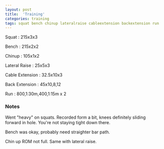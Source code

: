 ```yaml
---
layout: post
title:  'Training'
categories: training
tags: squat bench chinup lateralraise cableextension backextension run
---
```


Squat       :   215x3x3

Bench       :   215x2x2

Chinup      :   105x1x2

Lateral Raise   :   25x5x3

Cable Extension :   32.5x10x3

Back Extension  :   45x10,8,12

Run         :   800,1:30m,400,1:15m x 2

### Notes

Went "heavy" on squats. Recorded form a bit, knees definitely sliding forward in hole.
You're not staying tight down there.

Bench was okay, probably need straighter bar path.

Chin up ROM not full. Same with lateral raise.

